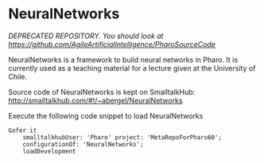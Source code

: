 # NeuralNetworks

*DEPRECATED REPOSITORY. You should look at https://github.com/AgileArtificialIntelligence/PharoSourceCode*

NeuralNetworks is a framework to build neural networks in Pharo. It is currently used as a teaching material for a lecture given at the University of Chile.

Source code of NeuralNetworks is kept on SmalltalkHub: http://smalltalkhub.com/#!/~abergel/NeuralNetworks

Execute the following code snippet to load NeuralNetworks
```Smalltalk
Gofer it
    smalltalkhubUser: 'Pharo' project: 'MetaRepoForPharo60';
    configurationOf: 'NeuralNetworks';
    loadDevelopment
```
